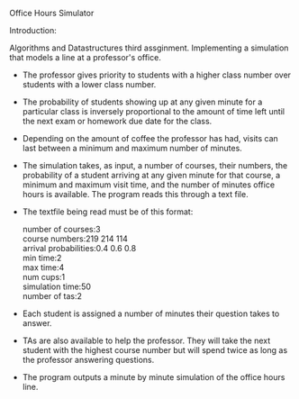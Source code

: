Office Hours Simulator

Introduction:

Algorithms and Datastructures third assginment. Implementing a simulation that
models a line at a professor's office. 

- The professor gives priority to students with a higher class number over
students with a lower class number.

- The probability of students showing up at any given minute for a particular
class is inversely proportional to the amount of time left until the next exam
or homework due date for the class.

- Depending on the amount of coffee the professor has had, visits can last 
between a minimum and maximum number of minutes.

- The simulation takes, as input, a number of courses, their numbers, the 
probability of a student arriving at any given minute for that course,
a minimum and maximum visit time, and the number of minutes office hours is 
available. The program reads this through a text file.

- The textfile being read must be of this format:

	number of courses:3 <br />
	course numbers:219 214 114 <br />
	arrival probabilities:0.4 0.6 0.8 <br />
	min time:2 <br />
	max time:4 <br />
	num cups:1 <br />
	simulation time:50 <br />
	number of tas:2 

- Each student is assigned a number of minutes their question takes to answer.

- TAs are also available to help the professor. They will take the next student
with the highest course number but will spend twice as long as the professor
answering questions.

- The program outputs a minute by minute simulation of the office hours line.